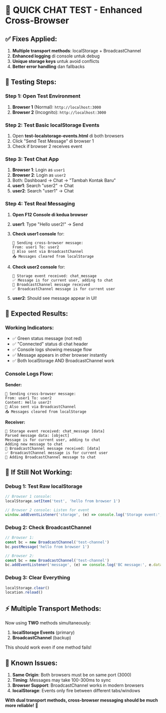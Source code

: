 # 🚀 QUICK CHAT TEST - Enhanced Cross-Browser

## ✅ **Fixes Applied:**
1. **Multiple transport methods**: localStorage + BroadcastChannel
2. **Enhanced logging** di console untuk debug
3. **Unique storage keys** untuk avoid conflicts
4. **Better error handling** dan fallbacks

## 🧪 **Testing Steps:**

### **Step 1: Open Test Environment**
1. **Browser 1** (Normal): `http://localhost:3000`
2. **Browser 2** (Incognito): `http://localhost:3000`

### **Step 2: Test Basic localStorage Events**
1. Open **test-localstorage-events.html** di both browsers
2. Click "Send Test Message" di browser 1
3. Check if browser 2 receives event

### **Step 3: Test Chat App**
1. **Browser 1**: Login as `user1`
2. **Browser 2**: Login as `user2`
3. Both: Dashboard → Chat → "Tambah Kontak Baru"
4. **user1**: Search "user2" → Chat
5. **user2**: Search "user1" → Chat

### **Step 4: Test Real Messaging**
1. **Open F12 Console di kedua browser**
2. **user1**: Type "Hello user2!" → Send
3. **Check user1 console** for:
   ```
   🚀 Sending cross-browser message:
   From: user1 To: user2
   📡 Also sent via BroadcastChannel
   📤 Messages cleared from localStorage
   ```

4. **Check user2 console** for:
   ```
   📨 Storage event received: chat_message
   ✅ Message is for current user, adding to chat
   📡 BroadcastChannel message received
   ✅ BroadcastChannel message is for current user
   ```

5. **user2**: Should see message appear in UI!

## 🎯 **Expected Results:**

### **Working Indicators:**
- ✅ Green status message (not red)
- ✅ "Connected" status di chat header
- ✅ Console logs showing message flow
- ✅ Message appears in other browser instantly
- ✅ Both localStorage AND BroadcastChannel work

### **Console Logs Flow:**
**Sender:**
```
🚀 Sending cross-browser message:
From: user1 To: user2
Content: Hello user2!
📡 Also sent via BroadcastChannel
📤 Messages cleared from localStorage
```

**Receiver:**
```
📨 Storage event received: chat_message [data]
Parsed message data: [object]
Message is for current user, adding to chat
Adding new message to chat
📡 BroadcastChannel message received: [data]
✅ BroadcastChannel message is for current user
📡 Adding BroadcastChannel message to chat
```

## 🔧 **If Still Not Working:**

### **Debug 1: Test Raw localStorage**
```javascript
// Browser 1 console:
localStorage.setItem('test', 'hello from browser 1')

// Browser 2 console: Listen for event
window.addEventListener('storage', (e) => console.log('Storage event:', e))
```

### **Debug 2: Check BroadcastChannel**
```javascript
// Browser 1:
const bc = new BroadcastChannel('test-channel')
bc.postMessage('hello from browser 1')

// Browser 2:
const bc = new BroadcastChannel('test-channel')
bc.addEventListener('message', (e) => console.log('BC message:', e.data))
```

### **Debug 3: Clear Everything**
```javascript
localStorage.clear()
location.reload()
```

## ⚡ **Multiple Transport Methods:**

Now using **TWO** methods simultaneously:
1. **localStorage Events** (primary)
2. **BroadcastChannel** (backup)

This should work even if one method fails!

## 🚨 **Known Issues:**

1. **Same Origin**: Both browsers must be on same port (3000)
2. **Timing**: Messages may take 100-300ms to sync
3. **Browser Support**: BroadcastChannel works in modern browsers
4. **localStorage**: Events only fire between different tabs/windows

**With dual transport methods, cross-browser messaging should be much more reliable!** 🎉


